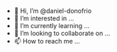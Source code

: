 - 👋 Hi, I’m @daniel-donofrio
- 👀 I’m interested in ...
- 🌱 I’m currently learning ...
- 💞️ I’m looking to collaborate on ...
- 📫 How to reach me ...

<!---
daniel-donofrio/daniel-donofrio is a ✨ special ✨ repository because its `README.md` (this file) appears on your GitHub profile.
You can click the Preview link to take a look at your changes.
--->
